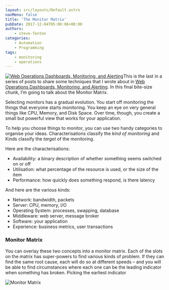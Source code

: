 ```yaml
---
layout: src/layouts/Default.astro
navMenu: false
title: 'The Monitor Matrix'
pubDate: 2017-12-04T05:00:06+00:00
authors:
    - steve-fenton
categories:
    - Automation
    - Programming
tags:
    - monitoring
    - operations
---
```


[![Web Operations Dashboards, Monitoring, and Alerting](/img/2017/08/web-operations-monitoring.jpg)](/publications/web-ops-dashboards-monitoring-and-alerting/)This is the last in a series of posts to share some techniques that I wrote about in [Web Operations Dashboards, Monitoring, and Alerting](/publications/web-ops-dashboards-monitoring-and-alerting/). In this final bite-size chunk, I’m going to talk about the Monitor Matrix.

Selecting monitors has a gradual evolution. You start off monitoring the things that everyone starts monitoring. You keep an eye on very general things like CPU, Memory, and Disk Space. Over time, though, you create a small but powerful view that works for your application.

To help you choose things to monitor, you can use two handy categories to organise your ideas. Characterisations classify the *kind of monitoring* and Kinds classify the *target* of the monitoring.

Here are the characterisations:

- Availability: a binary description of whether something seems switched on or off
- Utilisation: what percentage of the resource is used, or the size of the item
- Performance: how quickly does something respond, is there latency

And here are the various kinds:

- Network: bandwidth, packets
- Server: CPU, memory, I/O
- Operating System: processes, swapping, database
- Middleware: web server, message broker
- Software: your application
- Experience: business metrics, user transactions

### Monitor Matrix

You can overlay these two concepts into a monitor matrix. Each of the slots on the matrix has super-powers to find various kinds of problem. If they can find the same root cause, each will do so at different speeds – and you will be able to find circumstances where each one can be the leading indicator when something has broken. Picking the earliest indicator

![Monitor Matrix](/img/2017/11/monitor-matrix.png)